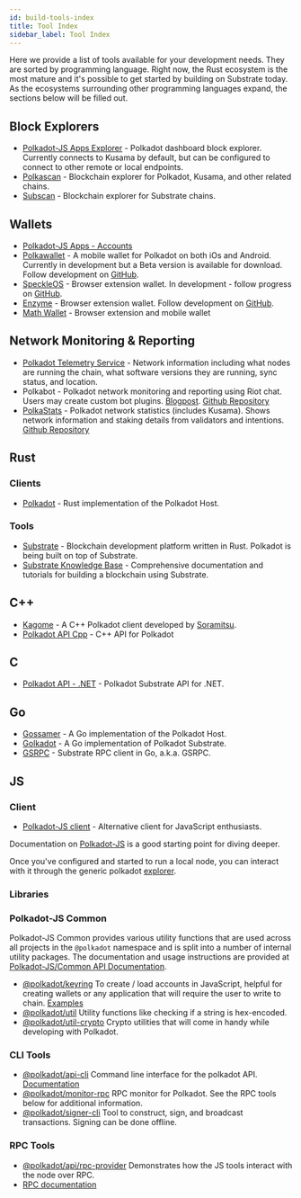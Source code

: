 ```yaml
---
id: build-tools-index
title: Tool Index
sidebar_label: Tool Index
---
```


Here we provide a list of tools available for your development needs. They are sorted by programming language. Right now, the Rust ecosystem is the most mature and it's possible to get started by building on Substrate today. As the ecosystems surrounding other programming languages expand, the sections below will be filled out.

## Block Explorers

- [Polkadot-JS Apps Explorer](https://polkadot.js.org/apps/#/explorer) - Polkadot dashboard block explorer. Currently connects to Kusama by default, but can be configured to connect to other remote or local endpoints.
- [Polkascan](https://polkascan.io/) - Blockchain explorer for Polkadot, Kusama, and other related chains.
- [Subscan](https://subscan.io) - Blockchain explorer for Substrate chains.

## Wallets

- [Polkadot-JS Apps - Accounts](https://polkadot.js.org/apps/#/accounts)
- [Polkawallet](https://polkawallet.io/) - A mobile wallet for Polkadot on both iOs and Android. Currently in development but a Beta version is available for download. Follow development on [GitHub](https://github.com/polkawallet-io/polkawallet-RN).
- [SpeckleOS](https://www.speckleos.io/) - Browser extension wallet. In development - follow progress on [GitHub](https://github.com/SpeckleOS/speckle-browser-extension).
- [Enzyme](http://blockxlabs.com/) - Browser extension wallet. Follow development on [GitHub](https://github.com/blockxlabs/enzyme/).
- [Math Wallet](https://www.mathwallet.org) - Browser extension and mobile wallet

## Network Monitoring & Reporting

- [Polkadot Telemetry Service](https://telemetry.polkadot.io/) - Network information including what nodes are running the chain, what software versions they are running, sync status, and location.
- Polkabot - Polkadot network monitoring and reporting using Riot chat. Users may create custom bot plugins. [Blogpost](https://medium.com/polkadot-network/polkabot-a3dba18c20c8). [Github Repository](https://gitlab.com/Polkabot/polkabot)
- [PolkaStats](https://polkastats.io/) - Polkadot network statistics (includes Kusama). Shows network information and staking details from validators and intentions. [Github Repository](https://github.com/Colm3na/polkastats-v2/)

## Rust

### Clients

- [Polkadot](https://github.com/paritytech/polkadot) - Rust implementation of the Polkadot Host.

### Tools

- [Substrate](https://github.com/paritytech/substrate) - Blockchain development platform written in Rust. Polkadot is being built on top of Substrate.
- [Substrate Knowledge Base](https://www.substrate.io/kb/learn-substrate) - Comprehensive documentation and tutorials for building a blockchain using Substrate.

## C++

- [Kagome](https://github.com/soramitsu/kagome) - A C++ Polkadot client developed by [Soramitsu](https://github.com/soramitsu).
- [Polkadot API Cpp](https://github.com/usetech-llc/polkadot_api_cpp) - С++ API for Polkadot

## C

- [Polkadot API - .NET](https://github.com/usetech-llc/polkadot_api_dotnet) - Polkadot Substrate API for .NET.

## Go

- [Gossamer](https://github.com/ChainSafe/gossamer) - A Go implementation of the Polkadot Host.
- [Golkadot](https://github.com/opennetsys/golkadot) - A Go implementation of Polkadot Substrate.
- [GSRPC](https://github.com/centrifuge/go-substrate-rpc-client/) - Substrate RPC client in Go, a.k.a. GSRPC.

## JS

### Client

- [Polkadot-JS client](https://github.com/polkadot-js/client) - Alternative client for JavaScript enthusiasts.

Documentation on [Polkadot-JS](https://polkadot.js.org) is a good starting point for diving deeper.

Once you've configured and started to run a local node, you can interact with it through the generic polkadot [explorer](https://polkadot.js.org/apps/#/explorer).

### Libraries

### Polkadot-JS Common

Polkadot-JS Common provides various utility functions that are used across all projects in the `@polkadot` namespace and is split into a number of internal utility packages. The documentation and usage instructions are provided at [Polkadot-JS/Common API Documentation](https://polkadot.js.org/common/).

- [@polkadot/keyring](https://polkadot.js.org/common/keyring/) To create / load accounts in JavaScript, helpful for creating wallets or any application that will require the user to write to chain. [Examples](https://polkadot.js.org/common/examples/keyring/)
- [@polkadot/util](https://polkadot.js.org/common/util/) Utility functions like checking if a string is hex-encoded.
- [@polkadot/util-crypto](https://polkadot.js.org/common/util-crypto/) Crypto utilities that will come in handy while developing with Polkadot.

### CLI Tools

- [@polkadot/api-cli](https://github.com/polkadot-js/tools/tree/master/packages/api-cli) Command line interface for the polkadot API. [Documentation](https://polkadot.js.org/api/api/)
- [@polkadot/monitor-rpc](https://github.com/polkadot-js/tools/tree/master/packages/monitor-rpc) RPC monitor for Polkadot. See the RPC tools below for additional information.
- [@polkadot/signer-cli](https://github.com/polkadot-js/tools/tree/master/packages/signer-cli) Tool to construct, sign, and broadcast transactions. Signing can be done offline.

### RPC Tools

- [@polkadot/api/rpc-provider](https://github.com/polkadot-js/api/tree/master/packages/rpc-provider) Demonstrates how the JS tools interact with the node over RPC.
- [RPC documentation](https://polkadot.js.org/api/substrate/rpc.html)
